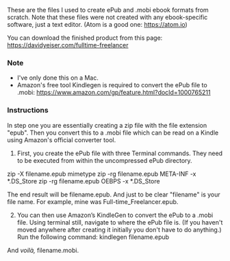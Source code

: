 These are the files I used to create ePub and .mobi ebook formats from scratch. Note that these files were not created with any ebook-specific software, just a text editor. (Atom is a good one: https://atom.io)

You can download the finished product from this page: 
https://davidyeiser.com/fulltime-freelancer


### Note

- I've only done this on a Mac.
- Amazon's free tool Kindlegen is required to convert the ePub file to .mobi: 
https://www.amazon.com/gp/feature.html?docId=1000765211


### Instructions

In step one you are essentially creating a zip file with the file extension "epub". Then you convert this to a .mobi file which can be read on a Kindle using Amazon's official converter tool.

1. First, you create the ePub file with three Terminal commands. They need to be executed from within the uncompressed ePub directory.

zip -X filename.epub mimetype 
zip -rg filename.epub META-INF -x \*.DS_Store 
zip -rg filename.epub OEBPS -x \*.DS_Store

The end result will be filename.epub. And just to be clear "filename" is your file name. For example, mine was Full-time_Freelancer.epub.

2. You can then use Amazon’s KindleGen to convert the ePub to a .mobi file. Using terminal still, navigate to where the ePub file is. (If you haven't moved anywhere after creating it initially you don't have to do anything.) Run the following command:
kindlegen filename.epub

And _voilà,_ filename.mobi.